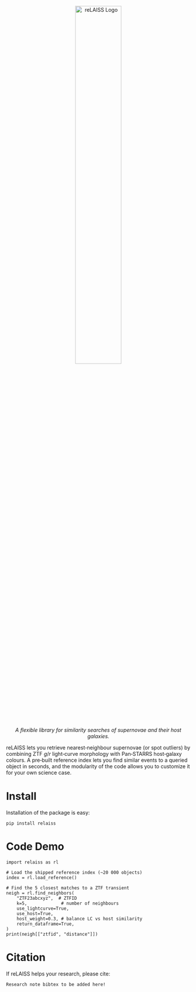<p align="center">
  <img src="https://github.com/evan-reynolds/re-laiss/blob/main/static/reLAISS_logo.png" style="width: 50%;" alt="reLAISS Logo">
</p>

<p align="center">
  <em>A flexible library for similarity searches of supernovae and their host galaxies.</em>
</p>

reLAISS lets you retrieve nearest‑neighbour supernovae (or spot outliers) by combining ZTF $g/r$ light‑curve morphology with Pan‑STARRS host‑galaxy colours. A pre‑built reference index lets you find similar events to a queried object in seconds, and the modularity of the code allows you to customize it for your own science case.

# Install

Installation of the package is easy: 

`pip install relaiss`


# Code Demo
```
import relaiss as rl

# Load the shipped reference index (~20 000 objects)
index = rl.load_reference()

# Find the 5 closest matches to a ZTF transient
neigh = rl.find_neighbors(
    "ZTF23abcxyz",  # ZTFID
    k=5,             # number of neighbours
    use_lightcurve=True,
    use_host=True,
    host_weight=0.3, # balance LC vs host similarity
    return_dataframe=True,
)
print(neigh[["ztfid", "distance"]])
```

# Citation

If reLAISS helps your research, please cite:

```
Research note bibtex to be added here!
```
